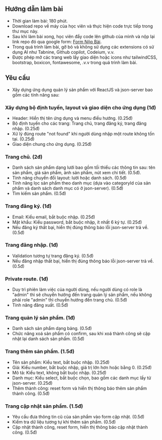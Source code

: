 ## Hướng dẫn làm bài

- Thời gian làm bài: 180 phút.
- Download repo về máy của học viên và thực hiện code trực tiếp trong thư mục này.
- Sau khi làm bài xong, học viên đẩy code lên github của mình và nộp lại link repo đó qua google form: [Form Nộp Bài](https://forms.gle/joNB5cDdMK5Eqv5E7).
- Trong quá trình làm bài, gỡ bỏ và không sử dụng các extensions có sử dụng AI như Tabnine, Github copilot, Codeium, v.v.
- Được phép mở các trang web lấy giao diện hoặc icons như tailwindCSS, bootstrap, boxicon, fontawesome, .v.v trong quá trình làm bài.

## Yêu cầu

- Xây dựng ứng dụng quản lý sản phẩm với ReactJS và json-server bao gồm các tính năng sau:

### Xây dựng bộ định tuyến, layout và giao diện cho ứng dụng (1đ)

- Header: Hiển thị tên ứng dụng và menu điều hướng. (0.25đ)
- Bộ định tuyến cho các trang: Trang chủ, trang đăng ký, trang đăng nhập. (0.25đ)
- Xử lý đúng route "not found" khi người dùng nhập một route không tồn tại. (0.25đ)
- Giao diện chung cho ứng dụng. (0.25đ)

### Trang chủ. (2đ)

- Danh sách sản phẩm dạng lưới bao gồm tối thiểu các thông tin sau: tên sản phẩm, giá sản phẩm, ảnh sản phẩm, nút xem chi tiết. (0.5đ).
- Tính năng chuyển đổi layout: lưới hoặc danh sách. (0.5đ)
- Tính năng lọc sản phẩm theo danh mục (dựa vào categoryId của sản phẩm và danh sách danh mục có ở json-server). (0.5đ)
- Tìm kiếm sản phẩm. (0.5đ)

### Trang đăng ký. (1đ)

- Email: Kiểu email, bắt buộc nhập. (0.25đ)
- Mật khẩu: Kiểu password, bắt buộc nhập, ít nhất 6 ký tự. (0.25đ)
- Nếu đăng ký thất bại, hiển thị đúng thông báo lỗi json-server trả về. (0.5đ)

### Trang đăng nhập. (1đ)

- Validation tương tự trang đăng ký. (0.5đ)
- Nếu đăng nhập thất bại, hiển thị đúng thông báo lỗi json-server trả về. (0.5đ)

### Private route. (1đ)

- Duy trì phiên làm việc của người dùng, nếu người dùng có role là "admin" thì sẽ chuyển hướng đến trang quản lý sản phẩm, nếu không phải role "admin" thì chuyển hướng đến trang chủ. (0.5đ)
- Tính năng đăng xuất. (0.5đ)

### Trang quản lý sản phẩm. (1đ)

- Danh sách sản phẩm dạng bảng. (0.5đ)
- Chức năng xoá sản phẩm có confirm, sau khi xoá thành công sẽ cập nhật lại danh sách sản phẩm. (0.5đ)

### Trang thêm sản phẩm. (1.5đ)

- Tên sản phẩm: Kiểu text, bắt buộc nhập. (0.25đ)
- Giá: Kiểu number, bắt buộc nhập, giá trị lớn hơn hoặc bằng 0. (0.25đ)
- Mô tả: Kiểu text, không bắt buộc nhập. (0.25đ)
- Danh mục: Kiểu select, bắt buộc chọn, bao gồm các danh mục lấy từ json-server. (0.25đ)
- Thêm thành công: reset form và hiển thị thông báo thêm sản phẩm thành công. (0.5đ)

### Trang cập nhật sản phẩm. (1.5đ)

- Yêu cầu đưa thông tin cũ của sản phẩm vào form cập nhật. (0.5đ)
- Kiểm tra dữ liệu tương tự khi thêm sản phẩm. (0.5đ)
- Cập nhật thành công, reset form, hiển thị thông báo cập nhật thành công. (0.5đ)
